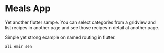# Meals App

Yet another flutter sample. You can select categories from a gridview and list recipes in another page and see those recipes in detail at another page. 

Simple yet strong example on named routing in flutter.

```
ali emir sen
```